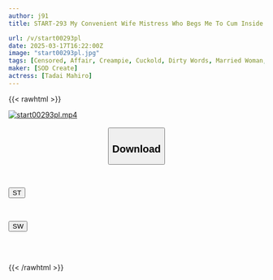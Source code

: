 ```yaml
---
author: j91
title: START-293 My Convenient Wife Mistress Who Begs Me To Cum Inside Her Over And Over Again With Dirty Talk Yui Mahiro

url: /v/start00293pl
date: 2025-03-17T16:22:00Z
image: "start00293pl.jpg"
tags: [Censored, Affair, Creampie, Cuckold, Dirty Words, Married Woman, Solowork]
maker: [SOD Create]
actress: [Tadai Mahiro]
---
```



{{< rawhtml >}}

<div class="video" data-videoid="dO3jgym1kVhkLkd">
    <a href="javascript:;">
        <img src="/v/start00293pl/start00293pl.jpg" width="WIDTH" height="HEIGHT" alt="start00293pl.mp4" loading="lazy">
    </a>
</div>

<script type="text/javascript" src="https://j91.asia/asset/on-demand-st.js"></script>

<br>
  <link rel="stylesheet" href="https://j91.asia/asset/bs5.css">
  
  <center>
  <button class="btn btn-primary" type="button" data-bs-toggle="collapse" data-bs-target=".multi-collapse" aria-expanded="false" aria-controls="multiCollapseExample1 multiCollapseExample2"><h2>Download</h2></button></center>
</p>
<div class="row">
  <div class="col">
    <div class="collapse multi-collapse" id="multiCollapseExample1">
      <div class="card card-body">
	      	      <br>
<div class="buttons">  
<p><a href="/v/start00293pl/st.html" target="_blank"><button class="btn-hover color-3"><i class="fa fa-download"></i> ST</button></a></p></div>
    </div>
  </div>
</div>
  <div class="col">
    <div class="collapse multi-collapse" id="multiCollapseExample2">
      <div class="card card-body">
	      <br>
<div class="buttons">
<p><a href="/v/start00293pl/sw.html" target="_blank"><button class="btn-hover color-2"><i class="fa fa-download"></i> SW</button></a></p></div>
<br><br>
      </div>
    </div>
  </div>
</div>

{{< /rawhtml >}}